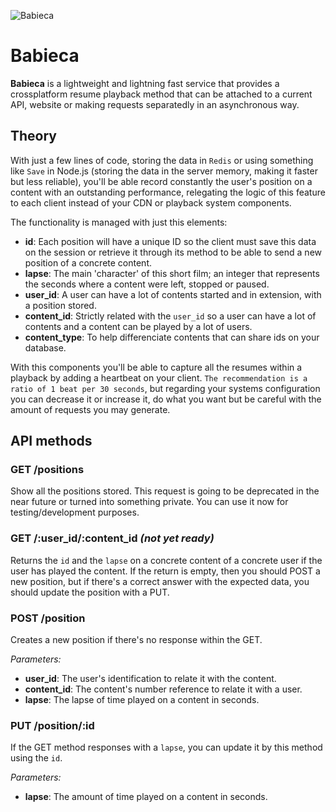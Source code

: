 ![Babieca](https://s3-eu-west-1.amazonaws.com/uploads-eu.hipchat.com/20667/97004/nvXkUGXA0G4zpsS/photo.png)

# Babieca

**Babieca** is a lightweight and lightning fast service that provides a crossplatform resume playback method that can be attached to a current API, website or making requests separatedly in an asynchronous way.

## Theory

With just a few lines of code, storing the data in `Redis` or using something like `Save` in Node.js (storing the data in the server memory, making it faster but less reliable), you'll be able record constantly the user's position on a content with an outstanding performance, relegating the logic of this feature to each client instead of your CDN or playback system components.

The functionality is managed with just this elements:

- **id**: Each position will have a unique ID so the client must save this data on the session or retrieve it through its method to be able to send a new position of a concrete content.
- **lapse**: The main 'character' of this short film; an integer that represents the seconds where a content were left, stopped or paused.
- **user_id**: A user can have a lot of contents started and in extension, with a position stored.
- **content_id**: Strictly related with the `user_id` so a user can have a lot of contents and a content can be played by a lot of users.
- **content_type**: To help differenciate contents that can share ids on your database.

With this components you'll be able to capture all the resumes within a playback by adding a heartbeat on your client. `The recommendation is a ratio of 1 beat per 30 seconds`, but regarding your systems configuration you can decrease it or increase it, do what you want but be careful with the amount of requests you may generate.

## API methods

### GET /positions

Show all the positions stored. This request is going to be deprecated in the near future or turned into something private. You can use it now for testing/development purposes.

### GET /:user_id/:content_id _(not yet ready)_

Returns the `id` and the `lapse` on a concrete content of a concrete user if the user has played the content. If the return is empty, then you should POST a new position, but if there's a correct answer with the expected data, you should update the position with a PUT.

### POST /position

Creates a new position if there's no response within the GET.

*Parameters:*

- **user_id**: The user's identification to relate it with the content.
- **content_id**: The content's number reference to relate it with a user.
- **lapse**: The lapse of time played on a content in seconds.

### PUT /position/:id

If the GET method responses with a `lapse`, you can update it by this method using the `id`.

*Parameters:*

- **lapse**: The amount of time played on a content in seconds.
